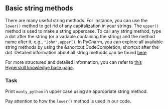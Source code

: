 ## Basic string methods

There are many useful string methods. For instance, you can use the `lower()` method to get 
rid of any capitalization in your strings. The `upper()` method is used to make a string 
uppercase. To call any string method, type a dot after the string (or a variable containing 
the string) and the method name after it, e.g., `"John".upper()`. In PyCharm, you can 
explore all available string methods by using the &shortcut:CodeCompletion; shortcut after the dot. 
Detailed information about all string methods can be found <a href="https://docs.python.org/3/library/stdtypes.html#string-methods">here</a>.

For more structured and detailed information, you can refer to [this Hyperskill knowledge base page](https://hyperskill.org/learn/step/6842?utm_source=jba&utm_medium=jba_courses_links).

### Task
Print `monty_python` in upper case using an appropriate string method.  

<div class='hint'>Pay attention to how the <code>lower()</code> method is used in our code.</div>
